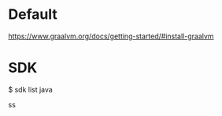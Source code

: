 # Default

https://www.graalvm.org/docs/getting-started/#install-graalvm

# SDK

  $ sdk list java


ss
